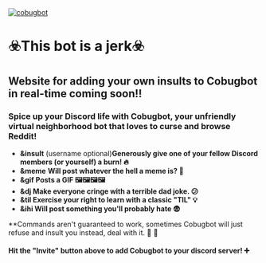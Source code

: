<a href="https://top.gg/bot/525382819808280597" >
  <img src="https://top.gg/api/widget/525382819808280597.svg" alt="cobugbot" />
</a>

<h1><strong>☣️This bot is a jerk☣️</strong></h1>

<h2><strong> Website for adding your own insults to Cobugbot in real-time coming soon‼️ </strong></h2>

<h3>
  Spice up your Discord life with Cobugbot, your unfriendly virtual neighborhood
  bot that loves to curse and browse Reddit!
</h3>

<ul>
  <li>
    <strong>&insult</strong> (username optional)<strong
      >Generously give one of your fellow Discord members (or yourself) a
      burn! 🔥</strong
    >
  </li>
  <li><strong>&meme</strong> <strong>Will post whatever the hell a meme is? 🤣</strong></li>
  <li><strong>&gif Posts a GIF 🖼️🖼️🖼️🖼️</strong></li>
  <li><strong>&dj Make everyone cringe with a terrible dad joke. 😕</strong></li>
  <li>
    <strong>&til Exercise your right to learn with a classic "TIL" 💡</strong>
  </li>
  <li><strong>&ihi Will post something you'll probably hate 😨</strong></li>
</ul>

<p>
  **Commands aren't guaranteed to work, sometimes Cobugbot will just refuse and
  insult you instead, deal with it. 🎰 🎲
</p>
<h4><strong>Hit the "Invite" button above to add Cobugbot to your discord server! ➕</strong></h4>
